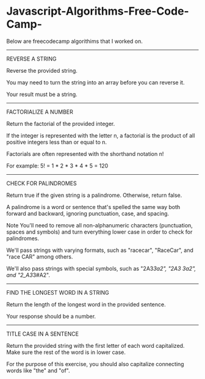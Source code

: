 # Javascript-Algorithms-Free-Code-Camp-


Below are freecodecamp algorithims that I worked on. 
*************************************************************************************

REVERSE A STRING

Reverse the provided string.

You may need to turn the string into an array before you can reverse it.

Your result must be a string.

**************************************************************************************

FACTORIALIZE A NUMBER

Return the factorial of the provided integer.

If the integer is represented with the letter n, a factorial is the product of all positive integers less than or equal to n.

Factorials are often represented with the shorthand notation n!

For example: 5! = 1 * 2 * 3 * 4 * 5 = 120

***************************************************************************************

CHECK FOR PALINDROMES

Return true if the given string is a palindrome. Otherwise, return false.

A palindrome is a word or sentence that's spelled the same way both forward and backward, ignoring punctuation, case, and spacing.

Note
You'll need to remove all non-alphanumeric characters (punctuation, spaces and symbols) and turn everything lower case in order to check for palindromes.

We'll pass strings with varying formats, such as "racecar", "RaceCar", and "race CAR" among others.

We'll also pass strings with special symbols, such as "2A3*3a2", "2A3 3a2", and "2_A3*3#A2".

***************************************************************************************

FIND THE LONGEST WORD IN A STRING

Return the length of the longest word in the provided sentence.

Your response should be a number.

***************************************************************************************

TITLE CASE IN A SENTENCE

Return the provided string with the first letter of each word capitalized. Make sure the rest of the word is in lower case.

For the purpose of this exercise, you should also capitalize connecting words like "the" and "of".

